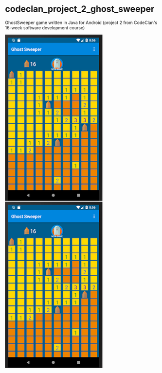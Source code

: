 # codeclan_project_2_ghost_sweeper
GhostSweeper game written in Java for Android (project 2 from CodeClan's 16-week software development course)

![screenshot1](ghostsweeper1.png) ![screenshot2](ghostsweeper1.png)


